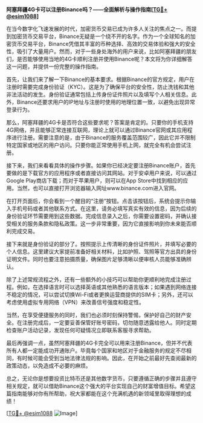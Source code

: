 **阿塞拜疆4G卡可以注册Binance吗？——全面解析与操作指南[[TG💪+ @esim1088](https://t.me/s/esim1088)]**

在当今数字化飞速发展的时代，加密货币交易已成为许多人关注的焦点之一。而提到加密货币交易平台，Binance无疑是一个绕不开的名字。作为一个全球知名的加密货币交易平台，Binance凭借其丰富的币种选择、高效的交易体验和强大的安全性，吸引了大量用户。然而，对于一些身处海外的用户来说，比如阿塞拜疆的朋友们，是否能够使用当地的4G卡顺利注册并使用Binance呢？本文将为你详细解答这一问题，并提供一份完整的操作指南。

首先，让我们来了解一下Binance的基本要求。根据Binance的官方规定，用户在注册时需要完成身份验证（KYC）。这是为了确保平台的安全性，防止洗钱和其他非法活动的发生。身份验证通常包括上传身份证件照片以及填写个人相关信息。此外，Binance还要求用户的IP地址与注册时使用的地理位置一致，以避免出现异常登录行为。

那么，阿塞拜疆的4G卡是否符合这些要求呢？答案是肯定的。只要你的手机支持4G网络，并且能够正常连接互联网，理论上就可以通过Binance官网或其应用程序进行注册。需要注意的是，由于Binance的服务覆盖范围较广，因此它并不限制特定国家或地区的用户访问。只要你能正常使用手机上网，就完全有机会尝试注册。

接下来，我们来看看具体的操作步骤。如果你已经决定要注册Binance账户，首先要做的是下载官方的应用程序或者直接访问其网站。对于安卓用户来说，可以通过Google Play商店下载；而对于苹果用户，则可以在App Store中找到相应的应用。当然，也可以直接打开浏览器输入网址www.binance.com进入官网。

在打开页面后，你会看到一个醒目的“注册”按钮。点击该按钮后，系统会提示你输入手机号码或者其他联系方式。在这里，请务必填写真实有效的信息，因为后续的身份验证环节需要用到这些数据。完成信息录入之后，你需要设置密码，并确认接受相关的服务条款和隐私政策。这一步非常重要，因为它直接影响到你未来能否顺利完成交易。

接下来就是身份验证的部分了。按照提示上传清晰的身份证件照片，并填写必要的个人信息。这里建议大家提前准备好相关材料，比如护照、驾照等官方出具的身份证明文件。同时也要注意拍摄质量，确保图片足够清晰以便审核人员能够准确辨认。

除了上述常规流程之外，还有一些额外的小技巧可以帮助你更顺利地完成注册过程。例如，在选择语言时可以选择英语或其他熟悉的语言版本；如果遇到网络连接不稳定的情况，可以尝试切换Wi-Fi或者更换运营商提供的SIM卡；另外，还可以考虑使用虚拟专用网络（VPN）来改善信号强度和稳定性。

当然，在享受便捷服务的同时，我们也必须时刻保持警惕，保护好自己的财产安全。在注册完成后，一定要妥善保管好账号密码，切勿随意透露给他人。同时定期检查账户活动记录，发现任何可疑情况立即联系客服寻求帮助。

最后再强调一点，虽然阿塞拜疆的4G卡完全可以用来注册Binance，但并不代表所有人都一定能成功开通账户。毕竟每个国家和地区对于金融服务的规定不尽相同，有时候可能会受到当地法律法规的影响。因此，在开始之前最好先查阅最新的政策动态，以免造成不必要的麻烦。

总之，无论你是想要投资比特币还是其他数字货币，只要遵循正确的步骤并且遵守相关规定，就可以借助Binance这个强大的平台实现自己的财富增值目标。希望这篇指南能够对你有所帮助，祝大家都能在这个充满机遇的新领域里取得理想的成绩！

[[TG💪+ @esim1088](https://t.me/s/esim1088) ![Image](https://i.postimg.cc/4NQfJmqS/Snipaste-2025-05-13-00-14-12.png)]
